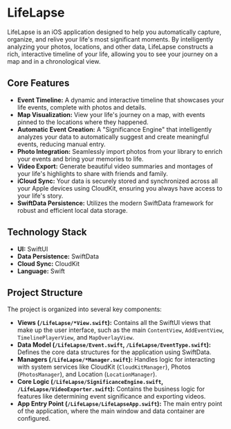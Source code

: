 # LifeLapse

LifeLapse is an iOS application designed to help you automatically capture, organize, and relive your life's most significant moments. By intelligently analyzing your photos, locations, and other data, LifeLapse constructs a rich, interactive timeline of your life, allowing you to see your journey on a map and in a chronological view.

## Core Features

- **Event Timeline:** A dynamic and interactive timeline that showcases your life events, complete with photos and details.
- **Map Visualization:** View your life's journey on a map, with events pinned to the locations where they happened.
- **Automatic Event Creation:** A "Significance Engine" that intelligently analyzes your data to automatically suggest and create meaningful events, reducing manual entry.
- **Photo Integration:** Seamlessly import photos from your library to enrich your events and bring your memories to life.
- **Video Export:** Generate beautiful video summaries and montages of your life's highlights to share with friends and family.
- **iCloud Sync:** Your data is securely stored and synchronized across all your Apple devices using CloudKit, ensuring you always have access to your life's story.
- **SwiftData Persistence:** Utilizes the modern SwiftData framework for robust and efficient local data storage.

## Technology Stack

- **UI:** SwiftUI
- **Data Persistence:** SwiftData
- **Cloud Sync:** CloudKit
- **Language:** Swift

## Project Structure

The project is organized into several key components:

- **Views (`/LifeLapse/*View.swift`):** Contains all the SwiftUI views that make up the user interface, such as the main `ContentView`, `AddEventView`, `TimelinePlayerView`, and `MapOverlayView`.
- **Data Model (`/LifeLapse/Event.swift`, `/LifeLapse/EventType.swift`):** Defines the core data structures for the application using SwiftData.
- **Managers (`/LifeLapse/*Manager.swift`):** Handles logic for interacting with system services like CloudKit (`CloudKitManager`), Photos (`PhotosManager`), and Location (`LocationManager`).
- **Core Logic (`/LifeLapse/SignificanceEngine.swift`, `/LifeLapse/VideoExporter.swift`):** Contains the business logic for features like determining event significance and exporting videos.
- **App Entry Point (`/LifeLapse/LifeLapseApp.swift`):** The main entry point of the application, where the main window and data container are configured.
